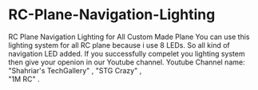 # RC-Plane-Navigation-Lighting
RC Plane Navigation Lighting for All Custom Made Plane
You can use this lighting system for all RC plane because i use 8 LEDs. So all kind of navigation LED added.
If you successfully compelet you lighting system then give your openion in our Youtube channel. 
Youtube Channel name: "Shahriar's TechGallery" ,
                      "STG Crazy" ,  
                      "1M RC" .


                      
